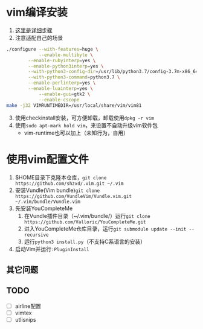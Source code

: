 # vim编译安装
1. [这里是详细步骤](https://github.com/Valloric/YouCompleteMe/wiki/Building-Vim-from-source)
2. 注意适配自己的场景
```sh
./configure --with-features=huge \
            --enable-multibyte \
	    --enable-rubyinterp=yes \
	    --enable-python3interp=yes \
	    --with-python3-config-dir=/usr/lib/python3.7/config-3.7m-x86_64-linux-gnu \
	    --with-python3-command=python3.7 \
	    --enable-perlinterp=yes \
	    --enable-luainterp=yes \
            --enable-gui=gtk2 \
            --enable-cscope
make -j32 VIMRUNTIMEDIR=/usr/local/share/vim/vim81
```
3. 使用checkinstall安装，可方便卸载，卸载使用`dpkg -r vim`
4. 使用`sudo apt-mark hold vim`，来设置不自动升级vim软件包
    - vim-runtime也可以加上（未知行为，自用）
# 使用vim配置文件
1. $HOME目录下克隆本仓库，`git clone https://github.com/shzxd/.vim.git ~/.vim`
2. 安装Vundle(Vim bundle)`git clone https://github.com/VundleVim/Vundle.vim.git ~/.vim/bundle/Vundle.vim`
3. 先安装YouCompleteMe
    1. 在Vundle插件目录（~/.vim/bundle/）运行`git clone https://github.com/Valloric/YouCompleteMe.git`
    2. 进入YouCompleteMe仓库目录，运行`git submodule update --init --recursive`
    3. 运行`python3 install.py`（不支持C系语言的安装）
4. 启动Vim并运行`:PluginInstall`
## 其它问题

## TODO
- [ ] airline配置
- [ ] vimtex
- [ ] utlisnips
